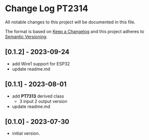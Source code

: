 # Change Log PT2314

All notable changes to this project will be documented in this file.

The format is based on [Keep a Changelog](http://keepachangelog.com/)
and this project adheres to [Semantic Versioning](http://semver.org/).


## [0.1.2] - 2023-09-24
- add Wire1 support for ESP32
- update readme.md


## [0.1.1] - 2023-08-01
- add **PT7313** derived class
  - 3 input 2 output version
- update readme.md

## [0.1.0] - 2023-07-30
- initial version.

